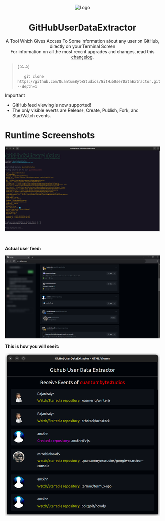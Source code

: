 <p align="center">
    <img width="200px" height="200px" src="Data/Images/Logo.png" alt="Logo">
</p>
<h1 align="center">GitHubUserDataExtractor</h1>
<p align="center">
A Tool Which Gives Access To Some Information about any user on GitHub, directly on your Terminal Screen<br>
For information on all the most recent upgrades and changes, read this <a href="changelog.md">changelog</a>.
</p>

> (⁠ ⁠ꈍ⁠ᴗ⁠ꈍ⁠)
> 
>        git clone https://github.com/QuantumByteStudios/GitHubUserDataExtractor.git --depth=1

> [!IMPORTANT]
> - GitHub feed viewing is now supported!
> - The only visible events are Release, Create, Publish, Fork, and Star/Watch events.

# Runtime Screenshots

<p align="center">
    <img src="Data/Images/GitHubUserDataPreviewImg0.png" alt="Preview">
</p>
<!-- <img src="Data/Images/warning.png" alt="Preview"> -->
<!--<img src="GitHubUserDataPreviewImgTermux.jpeg" alt="Preview">-->
<br>

<b>Actual user feed: </b><br>

<p align="center">
    <img src="Data/Images/GitHubUserDataFeedPreviewImg.png" alt="Preview">
</p>

<b>This is how you will see it: </b><br>

<p align="center">
    <img src="Data/Images/GitHubUserDataFeedRawPreviewImg.png" alt="Preview">
</p>
<br>
